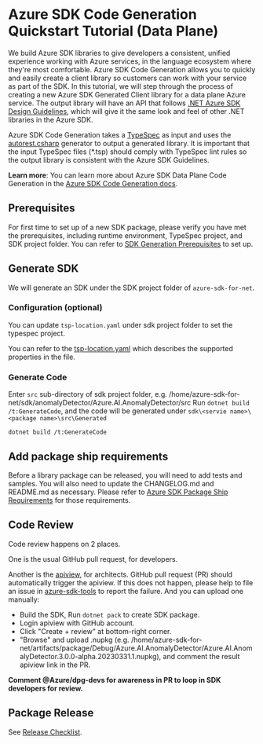 # Azure SDK Code Generation Quickstart Tutorial (Data Plane)

We build Azure SDK libraries to give developers a consistent, unified experience working with Azure services, in the language ecosystem where they're most comfortable.  Azure SDK Code Generation allows you to quickly and easily create a client library so customers can work with your service as part of the SDK.  In this tutorial, we will step through the process of creating a new Azure SDK Generated Client library for a data plane Azure service.  The output library will have an API that follows [.NET Azure SDK Design Guidelines](https://azure.github.io/azure-sdk/dotnet_introduction.html), which will give it the same look and feel of other .NET libraries in the Azure SDK.

Azure SDK Code Generation takes a [TypeSpec](https://microsoft.github.io/typespec/) as input and uses the [autorest.csharp](https://github.com/Azure/autorest.csharp) generator to output a generated library.  It is important that the input TypeSpec files (*.tsp) should comply with TypeSpec lint rules so the output library is consistent with the Azure SDK Guidelines.

**Learn more**: You can learn more about Azure SDK Data Plane Code Generation in the [Azure SDK Code Generation docs](https://github.com/Azure/azure-sdk-for-net/blob/main/sdk/core/Azure.Core/samples/ProtocolMethods.md).

## Prerequisites

For first time to set up of a new SDK package, please verify you have met the prerequisites, including runtime environment, TypeSpec project, and SDK project folder. You can refer to [SDK Generation Prerequisites](https://github.com/Azure/azure-sdk-for-net/blob/main/doc/DataPlaneCodeGeneration/AzureSDKGeneration_Prerequistites.md) to set up.

## Generate SDK

We will generate an SDK under the SDK project folder of `azure-sdk-for-net`.

### Configuration (optional)

You can update `tsp-location.yaml` under sdk project folder to set the typespec project.

You can refer to the [tsp-location.yaml](https://github.com/Azure/azure-sdk-tools/blob/main/doc/common/Typespec-Project-Scripts.md#tsp-locationyaml) which describes the supported properties in the file.

### Generate Code

Enter `src` sub-directory of sdk project folder, e.g. /home/azure-sdk-for-net/sdk/anomalyDetector/Azure.AI.AnomalyDetector/src
Run `dotnet build /t:GenerateCode`, and the code will be generated under `sdk\<servie name>\<package name>\src\Generated`

```dotnetcli
dotnet build /t:GenerateCode
```

## Add package ship requirements

Before a library package can be released, you will need to add tests and samples. You will also need to update the CHANGELOG.md and README.md as necessary. Please refer to [Azure SDK Package Ship Requirements](https://github.com/Azure/azure-sdk-for-net/blob/main/doc/DataPlaneCodeGeneration/Azure_SDK_Package_Ship_Requirements.md) for those requirements.

## Code Review

Code review happens on 2 places.

One is the usual GitHub pull request, for developers.

Another is the [apiview](https://apiview.dev/), for architects. GitHub pull request (PR) should automatically trigger the apiview. If this does not happen, please help to file an issue in [azure-sdk-tools](https://github.com/azure/azure-sdk-tools) to report the failure. 
And you can upload one manually:

 - Build the SDK, Run `dotnet pack` to create SDK package.
 - Login apiview with GitHub account.
 - Click "Create + review" at bottom-right corner.
 - "Browse" and upload .nupkg (e.g. /home/azure-sdk-for-net/artifacts/package/Debug/Azure.AI.AnomalyDetector/Azure.AI.AnomalyDetector.3.0.0-alpha.20230331.1.nupkg), and comment the result apiview link in the PR.
  
**Comment @Azure/dpg-devs for awareness in PR to loop in SDK developers for review.**

## Package Release

See [Release Checklist](https://dev.azure.com/azure-sdk/internal/_wiki/wikis/internal.wiki/8/Release-Checklist?anchor=prepare-release-script).
